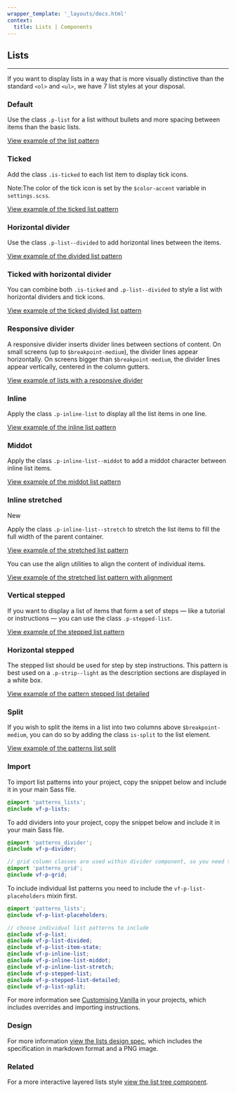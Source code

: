 ```yaml
---
wrapper_template: '_layouts/docs.html'
context:
  title: Lists | Components
---
```


## Lists

<hr>

If you want to display lists in a way that is more visually distinctive than the
standard `<ol>` and `<ul>`, we have 7 list styles at your disposal.

### Default

Use the class `.p-list` for a list without bullets and more spacing between
items than the basic lists.

<div class="embedded-example"><a href="/docs/examples/patterns/lists/list/" class="js-example">
View example of the list pattern
</a></div>

### Ticked

Add the class `.is-ticked` to each list item to display tick icons.

<div class="p-notification--information">
  <p class="p-notification__response">
    <span class="p-notification__status">Note:</span>The color of the tick icon is set by the <code>$color-accent</code> variable in <code>settings.scss</code>.
  </p>
</div>

<div class="embedded-example"><a href="/docs/examples/patterns/lists/lists-ticked/" class="js-example">
View example of the ticked list pattern
</a></div>

### Horizontal divider

Use the class `.p-list--divided` to add horizontal lines between the items.

<div class="embedded-example"><a href="/docs/examples/patterns/lists/lists-dividers/" class="js-example">
View example of the divided list pattern
</a></div>

### Ticked with horizontal divider

You can combine both `.is-ticked` and `.p-list--divided` to style a
list with horizontal dividers and tick icons.

<div class="embedded-example"><a href="/docs/examples/patterns/lists/lists-dividers-ticked/" class="js-example">
View example of the ticked divided list pattern
</a></div>

### Responsive divider

A responsive divider inserts divider lines between sections of content. On small screens (up to `$breakpoint-medium`), the divider lines appear horizontally. On screens bigger than `$breakpoint-medium`, the divider lines appear vertically, centered in the column gutters.

<div class="embedded-example"><a href="/docs/examples/patterns/lists/divider/" class="js-example">
View example of lists with a responsive divider
</a></div>

### Inline

Apply the class `.p-inline-list` to display all the list items in one line.

<div class="embedded-example"><a href="/docs/examples/patterns/lists/lists-inline/" class="js-example">
View example of the inline list pattern
</a></div>

### Middot

Apply the class `.p-inline-list--middot` to add a middot character between
inline list items.

<div class="embedded-example"><a href="/docs/examples/patterns/lists/lists-mid-dot/" class="js-example">
View example of the middot list pattern
</a></div>

### Inline stretched

<span class="p-label--new">New</span>

Apply the class `.p-inline-list--stretch` to stretch the list items to fill the full width of the parent container.

<div class="embedded-example"><a href="/docs/examples/patterns/lists/lists-inline-stretch/" class="js-example">
View example of the stretched list pattern
</a></div>

You can use the align utilities to align the content of individual items.

<div class="embedded-example"><a href="/docs/examples/patterns/lists/lists-inline-stretch-align/" class="js-example">
View example of the stretched list pattern with alignment
</a></div>

### Vertical stepped

If you want to display a list of items that form a set of steps — like a
tutorial or instructions — you can use the class `.p-stepped-list`.

<div class="embedded-example"><a href="/docs/examples/patterns/lists/lists-stepped/" class="js-example">
View example of the stepped list pattern
</a></div>

### Horizontal stepped

The stepped list should be used for step by step instructions. This pattern is best
used on a `.p-strip--light` as the description sections are displayed in a white
box.

<div class="embedded-example"><a href="/docs/examples/patterns/lists/lists-stepped-detailed/" class="js-example">
View example of the pattern stepped list detailed
</a></div>

### Split

If you wish to split the items in a list into two columns above `$breakpoint-medium`, you can do so by adding the class `is-split` to the list element.

<div class="embedded-example"><a href="/docs/examples/patterns/lists/lists-split/" class="js-example">
View example of the patterns list split
</a></div>

### Import

To import list patterns into your project, copy the snippet below and include it in your main Sass file.

```scss
@import 'patterns_lists';
@include vf-p-lists;
```

To add dividers into your project, copy the snippet below and include it in your main Sass file.

```scss
@import 'patterns_divider';
@include vf-p-divider;

// grid column classes are used within divider component, so you need to include grid pattern as well
@import 'patterns_grid';
@include vf-p-grid;
```

To include individual list patterns you need to include the `vf-p-list-placeholders` mixin first.

```scss
@import 'patterns_lists';
@include vf-p-list-placeholders;

// choose individual list patterns to include
@include vf-p-list;
@include vf-p-list-divided;
@include vf-p-list-item-state;
@include vf-p-inline-list;
@include vf-p-inline-list-middot;
@include vf-p-inline-list-stretch;
@include vf-p-stepped-list;
@include vf-p-stepped-list-detailed;
@include vf-p-list-split;
```

For more information see [Customising Vanilla](/docs/customising-vanilla/) in your projects, which includes overrides and importing instructions.

### Design

For more information [view the lists design spec](https://github.com/ubuntudesign/vanilla-design/tree/master/Lists), which includes the specification in markdown format and a PNG image.

### Related

For a more interactive layered lists style [view the list tree component](/docs/patterns/list-tree).
